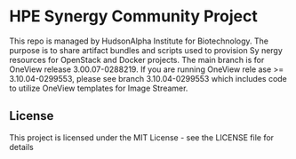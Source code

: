 # HPE Synergy Community Project

This repo is managed by HudsonAlpha Institute for Biotechnology.  The purpose is to share artifact bundles and scripts used to provision Sy
nergy resources for OpenStack and Docker projects.  The main branch is for OneView release 3.00.07-0288219. If you are running OneView rele
ase >= 3.10.04-0299553, please see branch 3.10.04-0299553 which includes code to utilize OneView templates for Image Streamer.

## License

This project is licensed under the MIT License - see the LICENSE file for details
